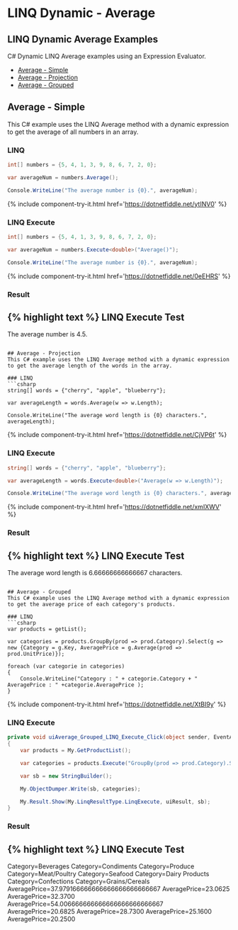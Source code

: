 # LINQ Dynamic - Average

## LINQ Dynamic Average Examples
C# Dynamic LINQ Average examples using an Expression Evaluator.

- [Average - Simple](#average---simple)
- [Average - Projection](#average---projection)
- [Average - Grouped](#average---grouped)

## Average - Simple
This C# example uses the LINQ Average method with a dynamic expression to get the average of all numbers in an array.

### LINQ
```csharp
int[] numbers = {5, 4, 1, 3, 9, 8, 6, 7, 2, 0};

var averageNum = numbers.Average();

Console.WriteLine("The average number is {0}.", averageNum);
```
{% include component-try-it.html href='https://dotnetfiddle.net/ytINV0' %}


### LINQ Execute
```csharp
int[] numbers = {5, 4, 1, 3, 9, 8, 6, 7, 2, 0};

var averageNum = numbers.Execute<double>("Average()");

Console.WriteLine("The average number is {0}.", averageNum);
```
{% include component-try-it.html href='https://dotnetfiddle.net/0eEHRS' %}

### Result
{% highlight text %}
LINQ Execute Test
------------------------------
The average number is 4.5.

```

## Average - Projection
This C# example uses the LINQ Average method with a dynamic expression to get the average length of the words in the array.

### LINQ
```csharp
string[] words = {"cherry", "apple", "blueberry"};

var averageLength = words.Average(w => w.Length);

Console.WriteLine("The average word length is {0} characters.", averageLength);
```
{% include component-try-it.html href='https://dotnetfiddle.net/CjVP6t' %}

### LINQ Execute
```csharp
string[] words = {"cherry", "apple", "blueberry"};

var averageLength = words.Execute<double>("Average(w => w.Length)");

Console.WriteLine("The average word length is {0} characters.", averageLength);
```
{% include component-try-it.html href='https://dotnetfiddle.net/xmIXWV' %}

### Result
{% highlight text %}
LINQ Execute Test
------------------------------
The average word length is 6.66666666666667 characters.

```

## Average - Grouped
This C# example uses the LINQ Average method with a dynamic expression to get the average price of each category's products.

### LINQ
```csharp
var products = getList();

var categories = products.GroupBy(prod => prod.Category).Select(g => new {Category = g.Key, AveragePrice = g.Average(prod => prod.UnitPrice)});

foreach (var categorie in categories) 
{
	Console.WriteLine("Category : " + categorie.Category + " AveragePrice : " +categorie.AveragePrice );
}
```
{% include component-try-it.html href='https://dotnetfiddle.net/XtBI9y' %}

### LINQ Execute
```csharp
private void uiAverage_Grouped_LINQ_Execute_Click(object sender, EventArgs e)
{
	var products = My.GetProductList();

	var categories = products.Execute("GroupBy(prod => prod.Category).Select(g => new { Category = g.Key, AveragePrice = g.Average(prod => prod.UnitPrice) })");

	var sb = new StringBuilder();

	My.ObjectDumper.Write(sb, categories);

	My.Result.Show(My.LinqResultType.LinqExecute, uiResult, sb);
}
```

### Result
{% highlight text %}
LINQ Execute Test
------------------------------
Category=Beverages 
Category=Condiments 
Category=Produce 
Category=Meat/Poultry 
Category=Seafood 
Category=Dairy Products 
Category=Confections 
Category=Grains/Cereals	AveragePrice=37.979166666666666666666666667 
AveragePrice=23.0625 
AveragePrice=32.3700 
AveragePrice=54.006666666666666666666666667 
AveragePrice=20.6825 
AveragePrice=28.7300 
AveragePrice=25.1600 
AveragePrice=20.2500

```
